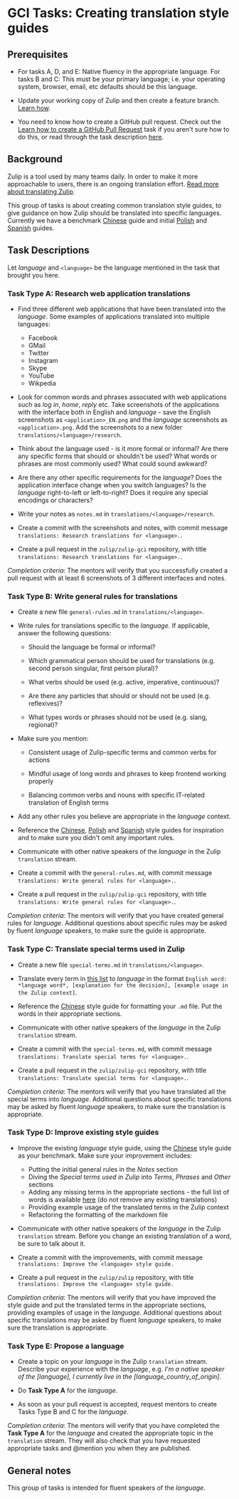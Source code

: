 # GCI Tasks: Creating translation style guides

## Prerequisites

* For tasks A, D, and E: Native fluency in the appropriate language. For
  tasks B and C: This must be your primary language; i.e. your operating
  system, browser, email, etc defaults should be this language.

* Update your working copy of Zulip and then create a feature branch. [Learn
  how](../before-every-task.md).

* You need to know how to create a GitHub pull request. Check out the
  [Learn how to create a GitHub Pull Request](https://codein.withgoogle.com/tasks/6541581402243072/)
  task if you aren't sure how to do this, or read through the task description
  [here](https://github.com/zulip/zulip-gci/blob/master/tasks/submit-a-pull-request.md).

## Background

Zulip is a tool used by many teams daily. In order to make it more approachable
to users, there is an ongoing translation effort. [Read more about translating
Zulip](https://zulip.readthedocs.io/en/latest/translating.html).

This group of tasks is about creating common translation style guides, to give
guidance on how Zulip should be translated into specific languages. Currently
we have a benchmark [Chinese](https://zulip.readthedocs.io/en/latest/chinese.html)
guide and initial [Polish](https://zulip.readthedocs.io/en/latest/polish.html)
and [Spanish](https://zulip.readthedocs.io/en/latest/spanish.html) guides.

## Task Descriptions

Let *language* and `<language>` be the language mentioned in the task that
brought you here.

### Task Type A: Research web application translations

* Find three different web applications that have been translated into the
*language*. Some examples of applications translated into multiple languages:
  * Facebook
  * GMail
  * Twitter
  * Instagram
  * Skype
  * YouTube
  * Wikpedia

* Look for common words and phrases associated with web applications such as
*log in*, *home*, *reply* etc. Take screenshots of the applications with the
interface both in English and *language* - save the English screenshots as
`<application>_EN.png` and the *language* screenshots as `<application>.png`.
Add the screenshots to a new folder `translations/<language>/research`.

* Think about the language used - is it more formal or informal? Are there any
specific forms that should or shouldn't be used? What words or phrases are most
commonly used? What could sound awkward?

* Are there any other specific requirements for the *language*? Does the
application interface change when you switch languages? Is the *language*
right-to-left or left-to-right? Does it require any special encodings or
characters?

* Write your notes as `notes.md` in `translations/<language>/research`.

* Create a commit with the screenshots and notes, with commit message
`translations: Research translations for <language>.`.

* Create a pull request in the `zulip/zulip-gci` repository, with title
`translations: Research translations for <language>.`.

*Completion criteria*: The mentors will verify that you successfully created a
pull request with at least 6 screenshots of 3 different interfaces and notes.

### Task Type B: Write general rules for translations

* Create a new file `general-rules.md` in `translations/<language>`.

* Write rules for translations specific to the *language*. If applicable, answer
the following questions:

  * Should the language be formal or informal?

  * Which grammatical person should be used for translations (e.g. second person
    singular, first person plural)?

  * What verbs should be used (e.g. active, imperative, continuous)?

  * Are there any particles that should or should not be used (e.g. reflexives)?

  * What types words or phrases should not be used (e.g. slang, regional)?

* Make sure you mention:

  * Consistent usage of Zulip-specific terms and common verbs for actions

  * Mindful usage of long words and phrases to keep frontend working properly

  * Balancing common verbs and nouns with specific IT-related translation of
  English terms

* Add any other rules you believe are appropriate in the *language* context.

* Reference the [Chinese](https://zulip.readthedocs.io/en/latest/chinese.html),
[Polish](https://zulip.readthedocs.io/en/latest/polish.html)
and [Spanish](https://zulip.readthedocs.io/en/latest/spanish.html) style guides
for inspiration and to make sure you didn't omit any important rules.

* Communicate with other native speakers of the *language* in the Zulip
`translation` stream.

* Create a commit with the `general-rules.md`, with commit message  `translations:
Write general rules for <language>.`.

* Create a pull request in the `zulip/zulip-gci` repository, with title
`translations: Write general rules for <language>.`.

*Completion criteria*: The mentors will verify that you have created general
rules for *language*. Additional questions about specific rules may be asked by
fluent *language* speakers, to make sure the guide is appropriate.

### Task Type C: Translate special terms used in Zulip

* Create a new file `special-terms.md` in `translations/<language>`.

* Translate every term in [this list](translation-terms.md) to *language* in
the format `English word: *language word*, [explanation for the
decision], [example usage in the Zulip context]`.

* Reference the [Chinese](https://zulip.readthedocs.io/en/latest/chinese.html)
style guide for formatting your `.md` file. Put the words in their appropriate
sections.

* Communicate with other native speakers of the *language* in the Zulip
`translation` stream.

* Create a commit with the `special-terms.md`, with commit message  `translations:
Translate special terms for <language>.`.

* Create a pull request in the `zulip/zulip-gci` repository, with title
`translations: Translate special terms for <language>.`.

*Completion criteria*: The mentors will verify that you have translated all the
special terms into *language*. Additional questions about specific translations
may be asked by fluent *language* speakers, to make sure the translation is
appropriate.

### Task Type D: Improve existing style guides

* Improve the existing *language* style guide, using the [Chinese](https://zulip.readthedocs.io/en/latest/chinese.html) style guide as
your benchmark. Make sure your improvement includes:

  * Putting the initial general rules in the *Notes* section
  * Diving the *Special terms used in Zulip* into *Terms*, *Phrases* and *Other*
  sections
  * Adding any missing terms in the appropriate sections - the full list of words
  is available [here](translation-terms.md) (do not remove any existing
  translations)
  * Providing example usage of the translated terms in the Zulip context
  * Refactoring the formatting of the markdown file

* Communicate with other native speakers of the *language* in the Zulip
`translation` stream. Before you change an existing translation of a word, be
sure to talk about it.

* Create a commit with the improvements, with commit message `translations:
Improve the <language> style guide.`

* Create a pull request in the `zulip/zulip` repository, with title `translations:
 Improve the <language> style guide.`

*Completion criteria*: The mentors will verify that you have improved the style
guide and put the translated terms in the appropriate sections, providing
examples of usage in the *language*. Additional questions about specific
translations may be asked by fluent *language* speakers, to make sure the
translation is appropriate.

### Task Type E: Propose a language

* Create a topic on your *language* in the Zulip `translation` stream. Describe
your experience with the *language*, e.g. *I'm a native speaker of the [language],
I currently live in the [language_country_of_origin]*.

* Do **Task Type A** for the *language*.

* As soon as your pull request is accepted, request mentors to create Tasks Type
B and C for the *language*.

*Completion criteria*: The mentors will verify that you have completed the
**Task Type A** for the *language* and created the appropriate topic in the
`translation` stream. They will also check that you have requested appropriate
tasks and @mention you when they are published.

## General notes

This group of tasks is intended for fluent speakers of the *language*.

